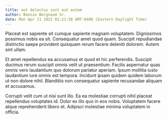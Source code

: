 ```yaml
---
title: aut delectus sunt aut autem
author: Bonnie Bergnaum Sr.
date: Mon Apr 11 2022 01:21:58 GMT-0400 (Eastern Daylight Time)
---
```

Placeat est sapiente sit cumque sapiente magnam voluptatem. Dignissimos possimus nobis ea sit. Consequatur amet quod quam. Suscipit repudiandae distinctio saepe provident quisquam rerum facere deleniti dolorem. Autem sint ullam.

 Et amet repellendus ea accusamus et quod et hic perferendis. Suscipit ducimus rerum suscipit omnis velit ut praesentium. Facilis aspernatur quas omnis vero laudantium quo dolorum pariatur aperiam. Ipsum mollitia iusto laudantium iure omnis est tempora. Incidunt ipsam quidem quidem laborum ut non dolore nihil. Blanditiis non consequatur sapiente recusandae aliquam et accusamus.

 Corrupti velit cum ut nisi sunt illo. Ea ea molestiae corrupti nihil placeat repellendus voluptates id. Dolor ex illo quo in eos nobis. Voluptatem facere atque reprehenderit libero et. Adipisci molestiae minima voluptatem in officia.
